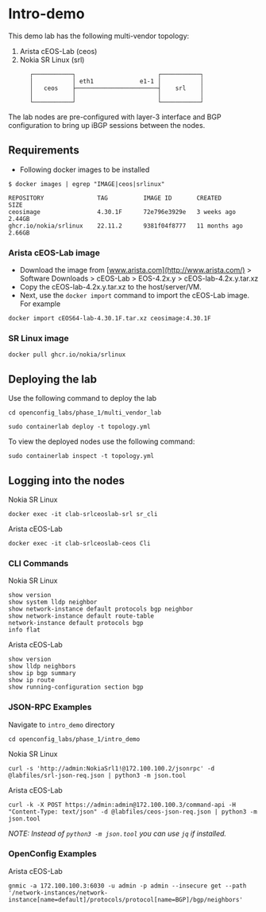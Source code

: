 # Intro-demo

This demo lab has the following multi-vendor topology:

1. Arista cEOS-Lab (ceos)
2. Nokia SR Linux (srl)

```shell
      ┌───────────┐                       ┌───────────┐
      │           │ eth1             e1-1 │           │
      │   ceos    ├───────────────────────┤    srl    │
      │           │                       │           │
      └───────────┘                       └───────────┘
```

The lab nodes are pre-configured with layer-3 interface and BGP configuration to bring up iBGP sessions between the nodes.

## Requirements

* Following docker images to be installed

```shell
$ docker images | egrep "IMAGE|ceos|srlinux"

REPOSITORY               TAG          IMAGE ID       CREATED         SIZE
ceosimage                4.30.1F      72e796e3929e   3 weeks ago     2.44GB
ghcr.io/nokia/srlinux    22.11.2      9381f04f8777   11 months ago   2.66GB
```

### Arista cEOS-Lab image

* Download the image from [www.arista.com](http://www.arista.com/) > Software Downloads > cEOS-Lab > EOS-4.2x.y > cEOS-lab-4.2x.y.tar.xz
* Copy the cEOS-lab-4.2x.y.tar.xz to the host/server/VM.
* Next, use the `docker import` command to import the cEOS-Lab image. For example

```shell
docker import cEOS64-lab-4.30.1F.tar.xz ceosimage:4.30.1F
```

### SR Linux image

```shell
docker pull ghcr.io/nokia/srlinux
```

## Deploying the lab

Use the following command to deploy the lab

```shell
cd openconfig_labs/phase_1/multi_vendor_lab

sudo containerlab deploy -t topology.yml
```

To view the deployed nodes use the following command:

```shell
sudo containerlab inspect -t topology.yml
```

## Logging into the nodes

Nokia SR Linux

```shell
docker exec -it clab-srlceoslab-srl sr_cli 
```

Arista cEOS-Lab

```shell
docker exec -it clab-srlceoslab-ceos Cli
```

### CLI Commands

Nokia SR Linux

```shell
show version
show system lldp neighbor
show network-instance default protocols bgp neighbor
show network-instance default route-table
network-instance default protocols bgp
info flat
```

Arista cEOS-Lab

```shell
show version
show lldp neighbors
show ip bgp summary
show ip route
show running-configuration section bgp
```

### JSON-RPC Examples

Navigate to `intro_demo` directory

```shell
cd openconfig_labs/phase_1/intro_demo
```

Nokia SR Linux

```shell
curl -s 'http://admin:NokiaSrl1!@172.100.100.2/jsonrpc' -d @labfiles/srl-json-req.json | python3 -m json.tool
```

Arista cEOS-Lab

```shell
curl -k -X POST https://admin:admin@172.100.100.3/command-api -H "Content-Type: text/json" -d @labfiles/ceos-json-req.json | python3 -m json.tool
```

*NOTE: Instead of `python3 -m json.tool` you can use `jq` if installed.*

### OpenConfig Examples

Arista cEOS-Lab

```shell
gnmic -a 172.100.100.3:6030 -u admin -p admin --insecure get --path '/network-instances/network-instance[name=default]/protocols/protocol[name=BGP]/bgp/neighbors'
```
